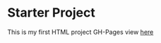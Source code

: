 # Starter Project
This is my first HTML project
GH-Pages view [here](https://sylv0053.github.io/starter/)

